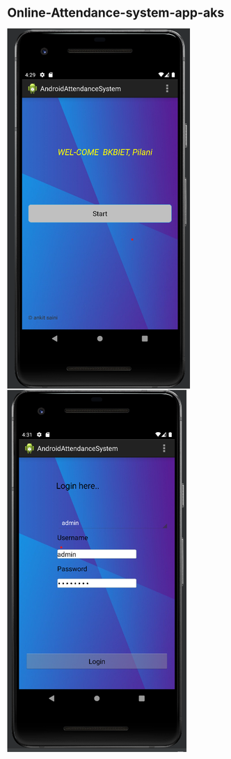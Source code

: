 # Online-Attendance-system-app-aks
<img src="https://github.com/Ankitkumargh/Online-Attendance-system-app-aks/blob/main/Startpage-Attendance-system.png" alt=""><img src="https://github.com/Ankitkumargh/Online-Attendance-system-app-aks/blob/main/loginpage-attendance-system.png" alt="">
<img src="" alt="">
<img src="" alt="">
<img src="" alt="">
<img src="" alt="">
<img src="" alt="">
<img src="" alt="">
<img src="" alt="">
<img src="" alt="">
<img src="" alt="">
